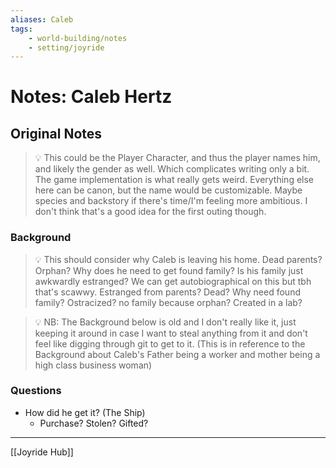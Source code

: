 ```yaml
---
aliases: Caleb
tags:
    - world-building/notes 
    - setting/joyride
---
```

# Notes: Caleb Hertz
<!-- notes are in ""**{DATE}**\nNotes content, likely in bullets" format. Most recent at top -->

## Original Notes
<!-- These are notes from before I switched to talk pages -->

> 💡 This could be the Player Character, and thus the player names him, and likely the gender as well. Which complicates writing only a bit. The game implementation is what really gets weird.
> Everything else here can be canon, but the name would be customizable.
> Maybe species and backstory if there's time/I'm feeling more ambitious. I don't think that's a good idea for the first outing though.

### Background

> 💡 This should consider why Caleb is leaving his home. Dead parents? Orphan? Why does he need to get found family? Is his family just awkwardly estranged? We can get autobiographical on this but tbh that's scawwy.
> Estranged from parents? Dead? Why need found family? Ostracized? no family because orphan? Created in a lab?

> 💡 NB: The Background below is old and I don't really like it, just keeping it around in case I want to steal anything from it and don't feel like digging through git to get to it.
> (This is in reference to the Background about Caleb's Father being a worker and mother being a high class business woman)

### Questions
- How did he get it? (The Ship)
    - Purchase? Stolen? Gifted?


---
[[Joyride Hub]]